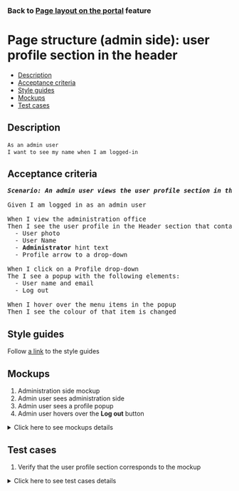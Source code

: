 ### Back to [Page layout on the portal](../../) feature

# Page structure (admin side): user profile section in the header

- [Description](#description)
- [Acceptance criteria](#acceptance-criteria)
- [Style guides](#style-guides)
- [Mockups](#mockups)
- [Test cases](#test-cases)

## Description

    As an admin user
    I want to see my name when I am logged-in

## Acceptance criteria

<pre>
<b><i>Scenario: An admin user views the user profile section in the administration office</i></b>

Given I am logged in as an admin user

When I view the administration office
Then I see the user profile in the Header section that contains:
  - User photo
  - User Name
  - <b>Administrator</b> hint text
  - Profile arrow to a drop-down

When I click on a Profile drop-down
The I see a popup with the following elements:
  - User name and email
  - Log out

When I hover over the menu items in the popup
Then I see the colour of that item is changed
</pre>

## Style guides

Follow [a link](https://www.figma.com/proto/0zkkf5WC77OSpvyD6YXpFE/Style-guides?page-id=0%3A1&node-id=19%3A5368&viewport=266%2C48%2C0.54&scaling=min-zoom&starting-point-node-id=19%3A5368) to the style guides

## Mockups

1. Administration side mockup
2. Admin user sees administration side
3. Admin user sees a profile popup
4. Admin user hovers over the <b>Log out</b> button

<details>
  <summary>Click here to see mockups details</summary>

**1. Administration side mockup:**

![Admin user sees administration side](/sports_hub_portal/web_application_features/project_layout/images/admin_mockup.png)

**2. Admin user sees administration side:**

![Admin user sees administration side](/sports_hub_portal/web_application_features/project_layout/images/admin_side.png)

**3. Admin user sees a profile popup:**

![Admin user sees a profile popup](/sports_hub_portal/web_application_features/project_layout/images/admin_profile.png)

**4. Admin user hovers over the Log outbutton:**

![Admin user hovers over the Log outbutton](/sports_hub_portal/web_application_features/project_layout/images/admin_log_out_hover.png)

</details>

## Test cases

1. Verify that the user profile section corresponds to the mockup

<details>
  <summary>Click here to see test cases details</summary>

### **1. Verify that the user profile section corresponds to the mockup:**

|Preconditions|Steps|Expected result
------|-------|----------
|- Go to the Sports Hub home page|1) Log in with admin account|1) View that the user profile section corresponds to the mockup|
</details>
